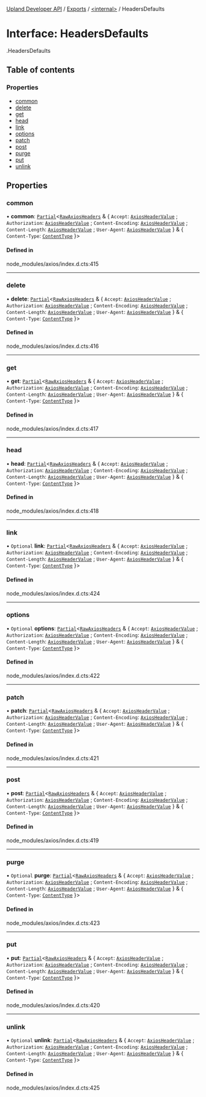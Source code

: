 [Upland Developer API](../README.md) / [Exports](../modules.md) / [<internal\>](../modules/internal_.md) / HeadersDefaults

# Interface: HeadersDefaults

[<internal>](../modules/internal_.md).HeadersDefaults

## Table of contents

### Properties

- [common](internal_.HeadersDefaults.md#common)
- [delete](internal_.HeadersDefaults.md#delete)
- [get](internal_.HeadersDefaults.md#get)
- [head](internal_.HeadersDefaults.md#head)
- [link](internal_.HeadersDefaults.md#link)
- [options](internal_.HeadersDefaults.md#options)
- [patch](internal_.HeadersDefaults.md#patch)
- [post](internal_.HeadersDefaults.md#post)
- [purge](internal_.HeadersDefaults.md#purge)
- [put](internal_.HeadersDefaults.md#put)
- [unlink](internal_.HeadersDefaults.md#unlink)

## Properties

### common

• **common**: [`Partial`](../modules/internal_.md#partial)<[`RawAxiosHeaders`](internal_.RawAxiosHeaders.md) & { `Accept`: [`AxiosHeaderValue`](../modules/internal_.md#axiosheadervalue) ; `Authorization`: [`AxiosHeaderValue`](../modules/internal_.md#axiosheadervalue) ; `Content-Encoding`: [`AxiosHeaderValue`](../modules/internal_.md#axiosheadervalue) ; `Content-Length`: [`AxiosHeaderValue`](../modules/internal_.md#axiosheadervalue) ; `User-Agent`: [`AxiosHeaderValue`](../modules/internal_.md#axiosheadervalue)  } & { `Content-Type`: [`ContentType`](../modules/internal_.md#contenttype)  }\>

#### Defined in

node_modules/axios/index.d.cts:415

___

### delete

• **delete**: [`Partial`](../modules/internal_.md#partial)<[`RawAxiosHeaders`](internal_.RawAxiosHeaders.md) & { `Accept`: [`AxiosHeaderValue`](../modules/internal_.md#axiosheadervalue) ; `Authorization`: [`AxiosHeaderValue`](../modules/internal_.md#axiosheadervalue) ; `Content-Encoding`: [`AxiosHeaderValue`](../modules/internal_.md#axiosheadervalue) ; `Content-Length`: [`AxiosHeaderValue`](../modules/internal_.md#axiosheadervalue) ; `User-Agent`: [`AxiosHeaderValue`](../modules/internal_.md#axiosheadervalue)  } & { `Content-Type`: [`ContentType`](../modules/internal_.md#contenttype)  }\>

#### Defined in

node_modules/axios/index.d.cts:416

___

### get

• **get**: [`Partial`](../modules/internal_.md#partial)<[`RawAxiosHeaders`](internal_.RawAxiosHeaders.md) & { `Accept`: [`AxiosHeaderValue`](../modules/internal_.md#axiosheadervalue) ; `Authorization`: [`AxiosHeaderValue`](../modules/internal_.md#axiosheadervalue) ; `Content-Encoding`: [`AxiosHeaderValue`](../modules/internal_.md#axiosheadervalue) ; `Content-Length`: [`AxiosHeaderValue`](../modules/internal_.md#axiosheadervalue) ; `User-Agent`: [`AxiosHeaderValue`](../modules/internal_.md#axiosheadervalue)  } & { `Content-Type`: [`ContentType`](../modules/internal_.md#contenttype)  }\>

#### Defined in

node_modules/axios/index.d.cts:417

___

### head

• **head**: [`Partial`](../modules/internal_.md#partial)<[`RawAxiosHeaders`](internal_.RawAxiosHeaders.md) & { `Accept`: [`AxiosHeaderValue`](../modules/internal_.md#axiosheadervalue) ; `Authorization`: [`AxiosHeaderValue`](../modules/internal_.md#axiosheadervalue) ; `Content-Encoding`: [`AxiosHeaderValue`](../modules/internal_.md#axiosheadervalue) ; `Content-Length`: [`AxiosHeaderValue`](../modules/internal_.md#axiosheadervalue) ; `User-Agent`: [`AxiosHeaderValue`](../modules/internal_.md#axiosheadervalue)  } & { `Content-Type`: [`ContentType`](../modules/internal_.md#contenttype)  }\>

#### Defined in

node_modules/axios/index.d.cts:418

___

### link

• `Optional` **link**: [`Partial`](../modules/internal_.md#partial)<[`RawAxiosHeaders`](internal_.RawAxiosHeaders.md) & { `Accept`: [`AxiosHeaderValue`](../modules/internal_.md#axiosheadervalue) ; `Authorization`: [`AxiosHeaderValue`](../modules/internal_.md#axiosheadervalue) ; `Content-Encoding`: [`AxiosHeaderValue`](../modules/internal_.md#axiosheadervalue) ; `Content-Length`: [`AxiosHeaderValue`](../modules/internal_.md#axiosheadervalue) ; `User-Agent`: [`AxiosHeaderValue`](../modules/internal_.md#axiosheadervalue)  } & { `Content-Type`: [`ContentType`](../modules/internal_.md#contenttype)  }\>

#### Defined in

node_modules/axios/index.d.cts:424

___

### options

• `Optional` **options**: [`Partial`](../modules/internal_.md#partial)<[`RawAxiosHeaders`](internal_.RawAxiosHeaders.md) & { `Accept`: [`AxiosHeaderValue`](../modules/internal_.md#axiosheadervalue) ; `Authorization`: [`AxiosHeaderValue`](../modules/internal_.md#axiosheadervalue) ; `Content-Encoding`: [`AxiosHeaderValue`](../modules/internal_.md#axiosheadervalue) ; `Content-Length`: [`AxiosHeaderValue`](../modules/internal_.md#axiosheadervalue) ; `User-Agent`: [`AxiosHeaderValue`](../modules/internal_.md#axiosheadervalue)  } & { `Content-Type`: [`ContentType`](../modules/internal_.md#contenttype)  }\>

#### Defined in

node_modules/axios/index.d.cts:422

___

### patch

• **patch**: [`Partial`](../modules/internal_.md#partial)<[`RawAxiosHeaders`](internal_.RawAxiosHeaders.md) & { `Accept`: [`AxiosHeaderValue`](../modules/internal_.md#axiosheadervalue) ; `Authorization`: [`AxiosHeaderValue`](../modules/internal_.md#axiosheadervalue) ; `Content-Encoding`: [`AxiosHeaderValue`](../modules/internal_.md#axiosheadervalue) ; `Content-Length`: [`AxiosHeaderValue`](../modules/internal_.md#axiosheadervalue) ; `User-Agent`: [`AxiosHeaderValue`](../modules/internal_.md#axiosheadervalue)  } & { `Content-Type`: [`ContentType`](../modules/internal_.md#contenttype)  }\>

#### Defined in

node_modules/axios/index.d.cts:421

___

### post

• **post**: [`Partial`](../modules/internal_.md#partial)<[`RawAxiosHeaders`](internal_.RawAxiosHeaders.md) & { `Accept`: [`AxiosHeaderValue`](../modules/internal_.md#axiosheadervalue) ; `Authorization`: [`AxiosHeaderValue`](../modules/internal_.md#axiosheadervalue) ; `Content-Encoding`: [`AxiosHeaderValue`](../modules/internal_.md#axiosheadervalue) ; `Content-Length`: [`AxiosHeaderValue`](../modules/internal_.md#axiosheadervalue) ; `User-Agent`: [`AxiosHeaderValue`](../modules/internal_.md#axiosheadervalue)  } & { `Content-Type`: [`ContentType`](../modules/internal_.md#contenttype)  }\>

#### Defined in

node_modules/axios/index.d.cts:419

___

### purge

• `Optional` **purge**: [`Partial`](../modules/internal_.md#partial)<[`RawAxiosHeaders`](internal_.RawAxiosHeaders.md) & { `Accept`: [`AxiosHeaderValue`](../modules/internal_.md#axiosheadervalue) ; `Authorization`: [`AxiosHeaderValue`](../modules/internal_.md#axiosheadervalue) ; `Content-Encoding`: [`AxiosHeaderValue`](../modules/internal_.md#axiosheadervalue) ; `Content-Length`: [`AxiosHeaderValue`](../modules/internal_.md#axiosheadervalue) ; `User-Agent`: [`AxiosHeaderValue`](../modules/internal_.md#axiosheadervalue)  } & { `Content-Type`: [`ContentType`](../modules/internal_.md#contenttype)  }\>

#### Defined in

node_modules/axios/index.d.cts:423

___

### put

• **put**: [`Partial`](../modules/internal_.md#partial)<[`RawAxiosHeaders`](internal_.RawAxiosHeaders.md) & { `Accept`: [`AxiosHeaderValue`](../modules/internal_.md#axiosheadervalue) ; `Authorization`: [`AxiosHeaderValue`](../modules/internal_.md#axiosheadervalue) ; `Content-Encoding`: [`AxiosHeaderValue`](../modules/internal_.md#axiosheadervalue) ; `Content-Length`: [`AxiosHeaderValue`](../modules/internal_.md#axiosheadervalue) ; `User-Agent`: [`AxiosHeaderValue`](../modules/internal_.md#axiosheadervalue)  } & { `Content-Type`: [`ContentType`](../modules/internal_.md#contenttype)  }\>

#### Defined in

node_modules/axios/index.d.cts:420

___

### unlink

• `Optional` **unlink**: [`Partial`](../modules/internal_.md#partial)<[`RawAxiosHeaders`](internal_.RawAxiosHeaders.md) & { `Accept`: [`AxiosHeaderValue`](../modules/internal_.md#axiosheadervalue) ; `Authorization`: [`AxiosHeaderValue`](../modules/internal_.md#axiosheadervalue) ; `Content-Encoding`: [`AxiosHeaderValue`](../modules/internal_.md#axiosheadervalue) ; `Content-Length`: [`AxiosHeaderValue`](../modules/internal_.md#axiosheadervalue) ; `User-Agent`: [`AxiosHeaderValue`](../modules/internal_.md#axiosheadervalue)  } & { `Content-Type`: [`ContentType`](../modules/internal_.md#contenttype)  }\>

#### Defined in

node_modules/axios/index.d.cts:425
